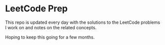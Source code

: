# LeetCode Prep

This repo is updated every day with the solutions to the LeetCode problems I work on and notes on the related concepts.

Hoping to keep this going for a few months.

